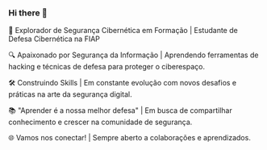 ### Hi there 👋


🚀 Explorador de Segurança Cibernética em Formação | Estudante de Defesa Cibernética na FIAP

🔍 Apaixonado por Segurança da Informação | Aprendendo ferramentas de hacking e técnicas de defesa para proteger o ciberespaço.

🛠️ Construindo Skills | Em constante evolução com novos desafios e práticas na arte da segurança digital.

📚 "Aprender é a nossa melhor defesa" | Em busca de compartilhar conhecimento e crescer na comunidade de segurança.

🌐 Vamos nos conectar! | Sempre aberto a colaborações e aprendizados.
